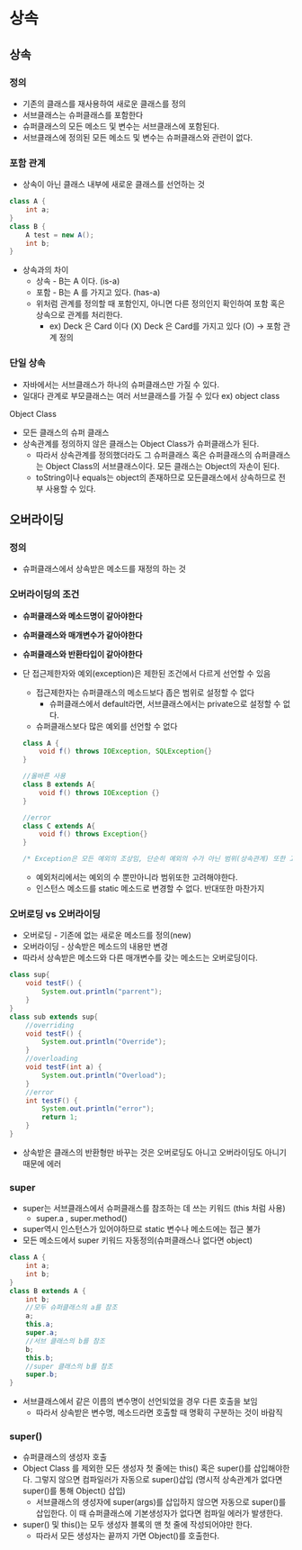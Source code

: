 # 상속
## 상속

### 정의

- 기존의 클래스를 재사용하여 새로운 클래스를 정의
- 서브클래스는 슈퍼클래스를 포함한다
- 슈퍼클래스의 모든 메소드 및 변수는 서브클래스에 포함된다.
- 서브클래스에 정의된 모든 메소드 및 변수는 슈퍼클래스와 관련이 없다.

### 포함 관계

- 상속이 아닌 클래스 내부에 새로운 클래스를 선언하는 것

```java
class A {
	int a;
}
class B {
	A test = new A();
	int b;
}
```

- 상속과의 차이
    - 상속 - B는 A 이다.  (is-a)
    - 포함 - B는 A 를 가지고 있다.  (has-a)
    - 위처럼 관계를 정의할 때 포함인지, 아니면 다른 정의인지 확인하여 포함 혹은 상속으로 관계를 처리한다.
        - ex) Deck 은 Card 이다 (X) Deck 은 Card를 가지고 있다 (O) → 포함 관계 정의

### 단일 상속

- 자바에서는 서브클래스가 하나의 슈퍼클래스만 가질 수 있다.
- 일대다 관계로 부모클래스는 여러 서브클래스를 가질 수 있다 ex) object class

Object Class

- 모든 클래스의 슈퍼 클래스
- 상속관계를 정의하지 않은 클래스는 Object Class가 슈퍼클래스가 된다.
    - 따라서 상속관계를 정의했더라도 그 슈퍼클래스 혹은 슈퍼클래스의 슈퍼클래스는 Object Class의 서브클래스이다. 모든 클래스는 Object의 자손이 된다.
    - toString이나 equals는 object의 존재하므로 모든클래스에서 상속하므로 전부 사용할 수 있다.

## 오버라이딩

### 정의

- 슈퍼클래스에서 상속받은 메소드를 재정의 하는 것

### 오버라이딩의 조건

- **슈퍼클래스와 메소드명이 같아야한다**
- **슈퍼클래스와 매개변수가 같아야한다**
- **슈퍼클래스와 반환타입이 같아야한다**
- 단 접근제한자와 예외(exception)은 제한된 조건에서 다르게 선언할 수 있음
    - 접근제한자는 슈퍼클래스의 메소드보다 좁은 범위로 설정할 수 없다
        - 슈퍼클래스에서 default라면, 서브클래스에서는 private으로 설정할 수 없다.
    - 슈퍼클래스보다 많은 예외를 선언할 수 없다

    ```java
    class A {
    	void f() throws IOException, SQLException{}
    }

    //올바른 사용
    class B extends A{
    	void f() throws IOException {}
    }

    //error
    class C extends A{
    	void f() throws Exception{}
    }

    /* Exception은 모든 예외의 조상임, 단순히 예외의 수가 아닌 범위(상속관계) 또한 고려해야함
    ```

    - 예외처리에서는 예외의 수 뿐만아니라 범위또한 고려해야한다.
    - 인스턴스 메소드를 static 메소드로 변경할 수 없다. 반대또한 마찬가지

### 오버로딩 vs 오버라이딩

- 오버로딩 - 기존에 없는 새로운 메소드를 정의(new)
- 오버라이딩 - 상속받은 메소드의 내용만 변경
- 따라서 상속받은 메소드와 다른 매개변수를 갖는 메소드는 오버로딩이다.

```java
class sup{
	void testF() {
		System.out.println("parrent");
	}
}
class sub extends sup{
	//overriding
	void testF() {
		System.out.println("Override");
	}
	//overloading	
	void testF(int a) {
		System.out.println("Overload");
	}
	//error
	int testF() {
		System.out.println("error");
		return 1;
	}
}
```

- 상속받은 클래스의 반환형만 바꾸는 것은 오버로딩도 아니고 오버라이딩도 아니기 때문에 에러

### super

- super는 서브클래스에서 슈퍼클래스를 참조하는 데 쓰는 키워드 (this 처럼 사용)
    - super.a , super.method()
- super역시 인스턴스가 있어야하므로 static 변수나 메소드에는 접근 불가
- 모든 메소드에서 super 키워드 자동정의(슈퍼클래스나 없다면 object)

```java
class A {
	int a;
	int b;
}
class B extends A {
	int b;
	//모두 슈퍼클래스의 a를 참조
	a;
	this.a;
	super.a;
	//서브 클래스의 b를 참조
	b;
	this.b;
	//super 클래스의 b를 참조
	super.b;
}
```

- 서브클래스에서 같은 이름의 변수명이 선언되었을 경우 다른 호출을 보임
    - 따라서 상속받은 변수명, 메소드라면 호출할 때 명확히 구분하는 것이 바람직

### super()

- 슈퍼클래스의 생성자 호출
- Object Class 를 제외한 모든 생성자 첫 줄에는 this() 혹은 super()를 삽입해야한다. 그렇지 않으면 컴파일러가 자동으로 super()삽입 (명시적 상속관계가 없다면 super()를 통해 Object() 삽입)
    - 서브클래스의 생성자에 super(args)를 삽입하지 않으면 자동으로 super()를 삽입한다. 이 때 슈퍼클래스에 기본생성자가 없다면 컴파일 에러가 발생한다.
- super() 및 this()는 모두 생성자 블록의 맨 첫 줄에 작성되어야만 한다.
    - 따라서 모든 생성자는 끝까지 가면 Object()를 호출한다.
